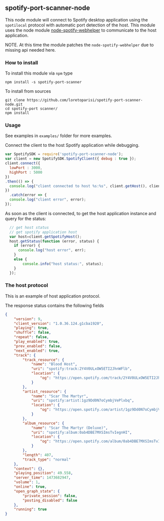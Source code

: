 ## spotify-port-scanner-node
This node module will connect to Spotify desktop application using the `spotilocal` protocol with automatic port detection of the host. This module uses the node module [node-spotify-webhelper](https://github.com/nadavbar/node-spotify-webhelper) to communicate to the host application.

NOTE. At this time the module patches the `node-spotify-webhelper` due to missing api needed here.

### How to install
To install this module via `npm` type

```
npm install -s spotify-port-scanner
```

To install from sources

```
git clone https://github.com/loretoparisi/spotify-port-scanner-node.git
cd spotify-port scanner/
npm install
```

### Usage
See examples in `examples/` folder for more examples.

Connect the client to the host Spotify application while debugging.
```javascript
var SpotifySDK = require('spotify-port-scanner-node');
var client = new SpotifySDK.SpotifyClient({ debug : true });
client.connect({
  lowPort : 3000,
  highPort : 5000
})
.then(() => {
  console.log("client connected to host %s:%s", client.getHost(), client.getPort());
})
  .catch(error => {
  console.log("client error", error);  
});
```

As soon as the client is connected, to get the host application instance and query for the status:

```javascript
  // get host status
  // get spotify application host
  var host=client.getSpotifyHost();
  host.getStatus(function (error, status) {
    if (error) {
      console.log("host error", err);
    }
    else {
        console.info("host status:", status);
    }
  });
  ```
  
  ### The host protocol
  This is an example of host application protocol.

The response status contains the following fields
```json
{
    "version": 9,
    "client_version": "1.0.36.124.g1cba1920",
    "playing": true,
    "shuffle": false,
    "repeat": false,
    "play_enabled": true,
    "prev_enabled": false,
    "next_enabled": true,
    "track": {
        "track_resource": {
            "name": "Blood Host",
            "uri": "spotify:track:2Y4V0ULxOW5ETI2JhnWFlb",
            "location": {
                "og": "https://open.spotify.com/track/2Y4V0ULxOW5ETI2JhnWFlb"
            }
        },
        "artist_resource": {
            "name": "Scar The Martyr",
            "uri": "spotify:artist:1gz9Dd0N7oCymbjVePlxbq",
            "location": {
                "og": "https://open.spotify.com/artist/1gz9Dd0N7oCymbjVePlxbq"
            }
        },
        "album_resource": {
            "name": "Scar The Martyr (Deluxe)",
            "uri": "spotify:album:0ab4DBE7MXSImsTvIegnHI",
            "location": {
                "og": "https://open.spotify.com/album/0ab4DBE7MXSImsTvIegnHI"
            }
        },
        "length": 407,
        "track_type": "normal"
    },
    "context": {},
    "playing_position": 49.558,
    "server_time": 1473682947,
    "volume": 1,
    "online": true,
    "open_graph_state": {
        "private_session": false,
        "posting_disabled": false
    },
    "running": true
}
```